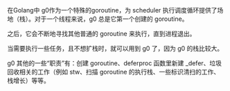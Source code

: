 在Golang中 g0作为一个特殊的goroutine，为 scheduler 执行调度循环提供了场地（栈）。对于一个线程来说，g0 总是它第一个创建的 goroutine。



之后，它会不断地寻找其他普通的 goroutine 来执行，直到进程退出。



当需要执行一些任务，且不想扩栈时，就可以用到 g0 了，因为 g0 的栈比较大。



g0 其他的一些“职责”有：创建 goroutine、deferproc 函数里新建 _defer、垃圾回收相关的工作（例如 stw、扫描 goroutine 的执行栈、一些标识清扫的工作、栈增长）等等。